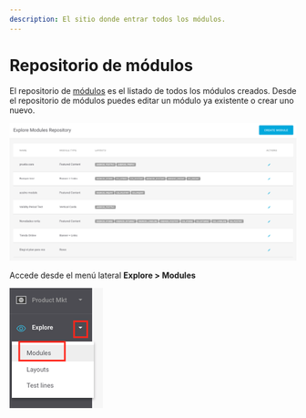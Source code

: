 ```yaml
---
description: El sitio donde entrar todos los módulos.
---
```


# Repositorio de módulos

El repositorio de [módulos](./) es el listado de todos los módulos creados. Desde el repositorio de módulos puedes editar un módulo ya existente o crear uno nuevo.

![](../.gitbook/assets/image%20%2862%29.png)

Accede desde el menú lateral **Explore &gt; Modules**

![](../.gitbook/assets/image%20%2831%29.png)



